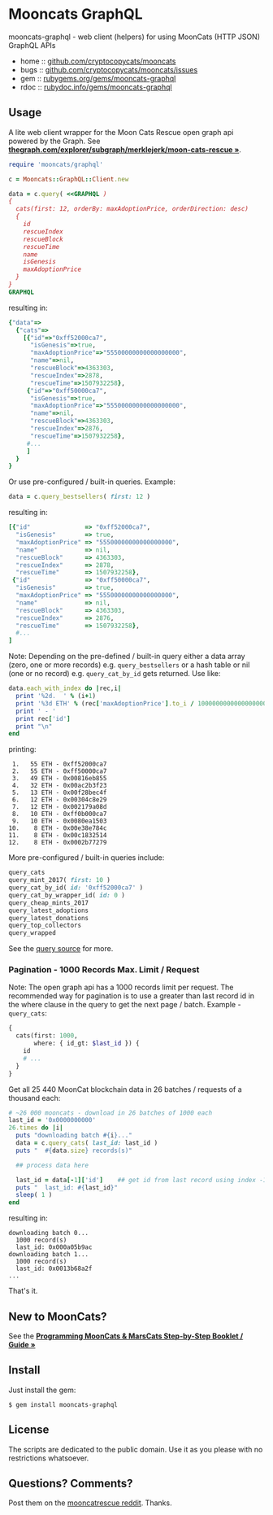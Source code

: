 # Mooncats GraphQL


mooncats-graphql - web client (helpers) for using MoonCats (HTTP JSON) GraphQL APIs


* home  :: [github.com/cryptocopycats/mooncats](https://github.com/cryptocopycats/mooncats)
* bugs  :: [github.com/cryptocopycats/mooncats/issues](https://github.com/cryptocopycats/mooncats/issues)
* gem   :: [rubygems.org/gems/mooncats-graphql](https://rubygems.org/gems/mooncats-graphql)
* rdoc  :: [rubydoc.info/gems/mooncats-graphql](http://rubydoc.info/gems/mooncats-graphql)




## Usage

A lite web client wrapper for the Moon Cats Rescue open graph api
powered by the Graph.
See [**thegraph.com/explorer/subgraph/merklejerk/moon-cats-rescue »**](https://thegraph.com/explorer/subgraph/merklejerk/moon-cats-rescue).


``` ruby
require 'mooncats/graphql'

c = Mooncats::GraphQL::Client.new

data = c.query( <<GRAPHQL )
{
  cats(first: 12, orderBy: maxAdoptionPrice, orderDirection: desc)
  {
    id
    rescueIndex
    rescueBlock
    rescueTime
    name
    isGenesis
    maxAdoptionPrice
  }
}
GRAPHQL
```


resulting in:

``` ruby
{"data"=>
  {"cats"=>
    [{"id"=>"0xff52000ca7",
      "isGenesis"=>true,
      "maxAdoptionPrice"=>"55500000000000000000",
      "name"=>nil,
      "rescueBlock"=>4363303,
      "rescueIndex"=>2878,
      "rescueTime"=>1507932258},
     {"id"=>"0xff50000ca7",
      "isGenesis"=>true,
      "maxAdoptionPrice"=>"55500000000000000000",
      "name"=>nil,
      "rescueBlock"=>4363303,
      "rescueIndex"=>2876,
      "rescueTime"=>1507932258},
     #...
     ]
  }
}
```

Or use pre-configured / built-in queries. Example:

```ruby
data = c.query_bestsellers( first: 12 )
```

resulting in:

```ruby
[{"id"               => "0xff52000ca7",
  "isGenesis"        => true,
  "maxAdoptionPrice" => "55500000000000000000",
  "name"             => nil,
  "rescueBlock"      => 4363303,
  "rescueIndex"      => 2878,
  "rescueTime"       => 1507932258},
 {"id"               => "0xff50000ca7",
  "isGenesis"        => true,
  "maxAdoptionPrice" => "55500000000000000000",
  "name"             => nil,
  "rescueBlock"      => 4363303,
  "rescueIndex"      => 2876,
  "rescueTime"       => 1507932258},
  #...
]
```

Note: Depending on the pre-defined / built-in query either a data array (zero, one or more records)
e.g. `query_bestsellers`
or a hash table or nil (one or no record) e.g. `query_cat_by_id`
gets returned. Use like:


``` ruby
data.each_with_index do |rec,i|
  print '%2d.  ' % (i+1)
  print '%3d ETH' % (rec['maxAdoptionPrice'].to_i / 1000000000000000000)
  print ' - '
  print rec['id']
  print "\n"
end
```

printing:

```
 1.   55 ETH - 0xff52000ca7
 2.   55 ETH - 0xff50000ca7
 3.   49 ETH - 0x00816eb855
 4.   32 ETH - 0x00ac2b3f23
 5.   13 ETH - 0x00f28bec4f
 6.   12 ETH - 0x00304c8e29
 7.   12 ETH - 0x002179a08d
 8.   10 ETH - 0xff0b000ca7
 9.   10 ETH - 0x0080ea1503
10.    8 ETH - 0x00e38e784c
11.    8 ETH - 0x00c1832514
12.    8 ETH - 0x0002b77279
```


More pre-configured / built-in queries include:


``` ruby
query_cats
query_mint_2017( first: 10 )
query_cat_by_id( id: '0xff52000ca7' )
query_cat_by_wrapper_id( id: 0 )
query_cheap_mints_2017
query_latest_adoptions
query_latest_donations
query_top_collectors
query_wrapped
```

See the [query source](lib/mooncats/graphql/query.rb) for more.



### Pagination - 1000 Records Max. Limit / Request

Note:  The open graph api has a 1000 records limit per request.
The recommended way for pagination is to use
a greater than last record id in the where clause in the query
to get the next page / batch.
Example - `query_cats`:

```  graphql
{
  cats(first: 1000,
       where: { id_gt: $last_id }) {
    id
    # ...
  }
}
```

Get all 25 440 MoonCat blockchain data
in 26 batches / requests of a thousand each:

``` ruby
# ~26 000 mooncats - download in 26 batches of 1000 each
last_id = '0x0000000000'
26.times do |i|
  puts "downloading batch #{i}..."
  data = c.query_cats( last_id: last_id )
  puts "  #{data.size} records(s)"

  ## process data here

  last_id = data[-1]['id']    ## get id from last record using index -1
  puts "  last_id: #{last_id}"
  sleep( 1 )
end
```

resulting in:

```
downloading batch 0...
  1000 record(s)
  last_id: 0x000a05b9ac
downloading batch 1...
  1000 record(s)
  last_id: 0x0013b68a2f
...
```

That's it.



## New to MoonCats?

See the
[**Programming MoonCats & MarsCats Step-by-Step Booklet / Guide »**](https://github.com/cryptocopycats/programming-mooncats)




## Install

Just install the gem:

    $ gem install mooncats-graphql


## License

The scripts are dedicated to the public domain.
Use it as you please with no restrictions whatsoever.


## Questions? Comments?

Post them on the [mooncatrescue reddit](https://www.reddit.com/r/mooncatrescue). Thanks.




